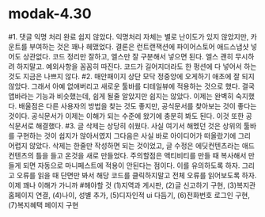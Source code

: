 # modak-4.30
#1. 댓글 익명 처리 완료
쉽지 않았다. 익명처리 자체는 별로 난이도가 있지 않았지만, 카운트를 부여하는 것은 꽤나 헤맸었다. 결론은 런트랜잭션에 파이어스토어 애드스냅샷 넣어도 상관없다. 
코드 정리만 잘하고, 엘스만 잘 구분해서 넣으면 된다. 엘스 괜히 무시하려 하지말고. 예외사항을 꼼꼼히 따진다. 코드가 길어지더라도 한 펑션에 다 넣어서 하는 것도 지금은 나쁘지 않다. 
#2. 매안패이지 상단 모닥 정중앙에 오게하기
애초에 잘 되지 않았다. 그래서 아예 없애버리고 새로운 툴바를 디테일뷰에 적용하는 것으로 했다. 결국 앱바라는 기능과 비슷했는데, 쉽게 될줄 알았지만 쉽지는 않았다. 이제는 완벽히 숙지했다. 
배울점은 다른 사용자의 방법을 찾는 것도 좋지만, 공식문서를 찾아보는 것이 좋다는 것이다. 공식문서가 이제는 이해가 되는 수준에 왔기에 충분히 봐도 된다. 이것 또한 공식문서로 해결했다.
#3. 글 삭제는 상당히 쉬웠다. 사실 여기서 해멨던 것은 상위의 툴바를 구현하는 것이 쉽지가 않아서였지 그다음은 사실 바로 아이디어가 떠올랐기에 그리 어렵지 않았다. 삭제는 한줄만 작성하면 되는 것이었고, 글 수정은 에딧컨텐츠라는 애드컨텐츠의 틀을 들고 온것을 새로 만들었다. 주의할점은 액티비티를 만들 때 복사해서 만들게 되면 자동으로 마니페스트에 적용이 안된다는 점이다. 이를 유의하도록 하자. 
그리고 오류를 읽을 때 단면만 봐서 해당 코드를 클릭하지말고 전체 오류를 읽어보도록 하자. 이제 꽤나 이해가 가니까
#해야할 것
(1)지역과 게시판, (2)글 신고하기 구현, (3)복지관 홈페이지 연결, (4)나이, 성별 추가, (5)디자인적 ui 다듬기, (6)전화번호 로그인 구현, (7)복지혜택 페이지 구현

